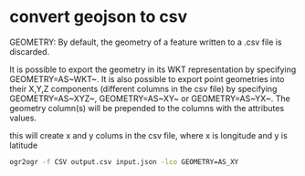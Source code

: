 # convert geojson to csv

GEOMETRY: By default, the geometry of a feature written to a .csv file
is discarded.

It is possible to export the geometry in its WKT representation by
specifying GEOMETRY=AS~WKT~. It is also possible to export point
geometries into their X,Y,Z components (different columns in the csv
file) by specifying GEOMETRY=AS~XYZ~, GEOMETRY=AS~XY~ or
GEOMETRY=AS~YX~. The geometry column(s) will be prepended to the columns
with the attributes values.

this will create x and y colums in the csv file, where x is longitude
and y is latitude

```bash
ogr2ogr -f CSV output.csv input.json -lco GEOMETRY=AS_XY
```
